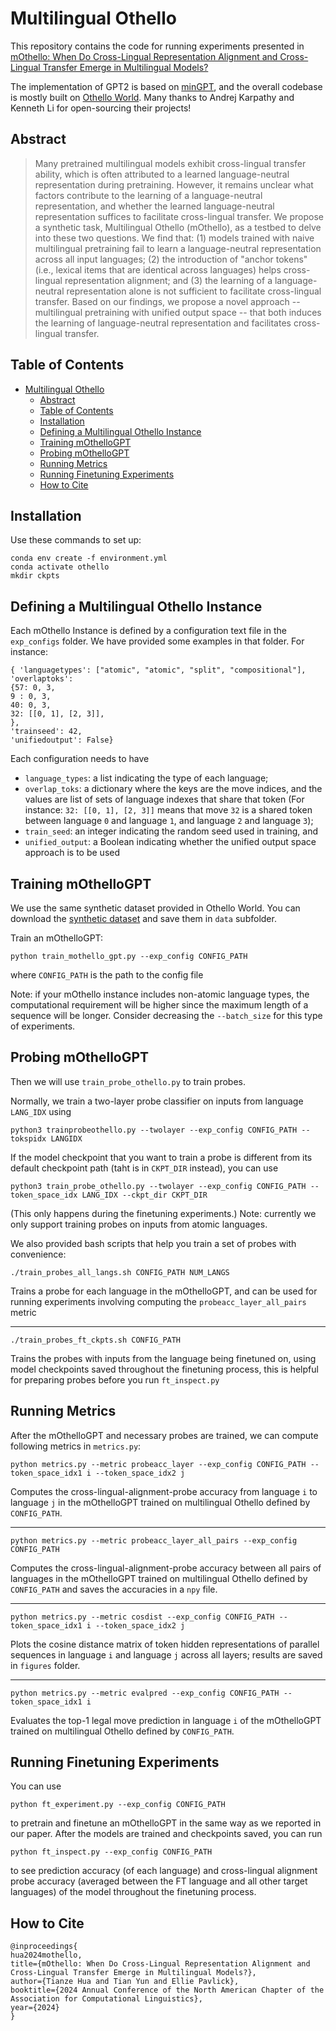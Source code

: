 # Multilingual Othello

  

This repository contains the code for running experiments presented in [mOthello: When Do Cross-Lingual Representation Alignment and Cross-Lingual Transfer Emerge in Multilingual Models?](https://arxiv.org/abs/2404.12444)

The implementation of GPT2 is based on [minGPT](https://github.com/karpathy/minGPT), and the overall codebase is mostly built on [Othello World](https://github.com/likenneth/othello_world). Many thanks to Andrej Karpathy and Kenneth Li for open-sourcing their projects!

  

## Abstract

  

> Many pretrained multilingual models exhibit cross-lingual transfer ability, which is often attributed to a learned language-neutral representation during pretraining. However, it remains unclear what factors contribute to the learning of a language-neutral representation, and whether the learned language-neutral representation suffices to facilitate cross-lingual transfer. We propose a synthetic task, Multilingual Othello (mOthello), as a testbed to delve into these two questions. We find that: (1) models trained with naive multilingual pretraining fail to learn a language-neutral representation across all input languages; (2) the introduction of "anchor tokens" (i.e., lexical items that are identical across languages) helps cross-lingual representation alignment; and (3) the learning of a language-neutral representation alone is not sufficient to facilitate cross-lingual transfer. Based on our findings, we propose a novel approach -- multilingual pretraining with unified output space -- that both induces the learning of language-neutral representation and facilitates cross-lingual transfer.

## Table of Contents

  

- [Multilingual Othello](#multilingual-othello)
  - [Abstract](#abstract)
  - [Table of Contents](#table-of-contents)
  - [Installation](#installation)
  - [Defining a Multilingual Othello Instance](#defining-a-multilingual-othello-instance)
  - [Training mOthelloGPT](#training-mothellogpt)
  - [Probing mOthelloGPT](#probing-mothellogpt)
  - [Running Metrics](#running-metrics)
  - [Running Finetuning Experiments](#running-finetuning-experiments)
  - [How to Cite](#how-to-cite)

  

## Installation

  

Use these commands to set up:

```
conda env create -f environment.yml
conda activate othello
mkdir ckpts
```

  

## Defining a Multilingual Othello Instance

 

Each mOthello Instance is defined by a configuration text file in the `exp_configs` folder. We have provided some examples in that folder. For instance:

```
{ 'languagetypes': ["atomic", "atomic", "split", "compositional"],
'overlaptoks':
{57: 0, 3,
9 : 0, 3,
40: 0, 3,
32: [[0, 1], [2, 3]],
},
'trainseed': 42,
'unifiedoutput': False}
```

Each configuration needs to have 
- `language_types`: a list indicating the type of each language; 
- `overlap_toks`: a dictionary where the keys are the move indices, and the values are list of sets of language indexes that share that token (For instance: `32: [[0, 1], [2, 3]]` means that move `32` is a shared token between language `0` and language `1`, and language `2` and language `3`); 
- `train_seed`: an integer indicating the random seed used in training, and
- `unified_output`: a Boolean indicating whether the unified output space approach is to be used

 
 
 
## Training mOthelloGPT

  

We use the same synthetic dataset provided in Othello World. You can download the [synthetic dataset](https://drive.google.com/drive/folders/1pDMdMrnxMRiDnUd-CNfRNvZCi7VXFRtv?usp=sharing) and save them in `data` subfolder. 

  

Train an mOthelloGPT:
```
python train_mothello_gpt.py --exp_config CONFIG_PATH
``` 
where `CONFIG_PATH` is the path to the config file
 

Note: if your mOthello instance includes non-atomic language types, the computational requirement will be higher since the maximum length of a sequence will be longer. Consider decreasing the `--batch_size` for this type of experiments.

  

## Probing mOthelloGPT

  

Then we will use `train_probe_othello.py` to train probes.  
 
Normally, we train a two-layer probe classifier on inputs from language `LANG_IDX` using 

```
python3 trainprobeothello.py --twolayer --exp_config CONFIG_PATH --tokspidx LANGIDX
```

If the model checkpoint that you want to train a probe is different from its default checkpoint path (taht is in `CKPT_DIR` instead), you can use 

```
python3 train_probe_othello.py --twolayer --exp_config CONFIG_PATH --token_space_idx LANG_IDX --ckpt_dir CKPT_DIR
```

(This only happens during the finetuning experiments.) Note: currently we only support training probes on inputs from atomic languages. 

 
We also provided bash scripts that help you train a set of probes with convenience:
```
./train_probes_all_langs.sh CONFIG_PATH NUM_LANGS
```
Trains a probe for each language in the mOthelloGPT, and can be used for running experiments involving computing the `probeacc_layer_all_pairs` metric

---

```
./train_probes_ft_ckpts.sh CONFIG_PATH
``` 
Trains the probes with inputs from the language being finetuned on, using model checkpoints saved throughout the finetuning process, this is helpful for preparing probes before you run `ft_inspect.py`

 

## Running Metrics

 

After the mOthelloGPT and necessary probes are trained, we can compute following metrics in `metrics.py`:
```
python metrics.py --metric probeacc_layer --exp_config CONFIG_PATH --token_space_idx1 i --token_space_idx2 j
```
Computes the cross-lingual-alignment-probe accuracy from language `i` to language `j` in the mOthelloGPT trained on multilingual Othello defined by `CONFIG_PATH`.

---

 ```
 python metrics.py --metric probeacc_layer_all_pairs --exp_config CONFIG_PATH
 ```
 Computes the cross-lingual-alignment-probe accuracy between all pairs of languages in the mOthelloGPT trained on multilingual Othello defined by `CONFIG_PATH` and saves the accuracies in a `npy` file.

---

```
python metrics.py --metric cosdist --exp_config CONFIG_PATH --token_space_idx1 i --token_space_idx2 j
```
Plots the cosine distance matrix of token hidden representations of parallel sequences in language `i` and language `j` across all layers; results are saved in `figures` folder.

---


```
python metrics.py --metric evalpred --exp_config CONFIG_PATH --token_space_idx1 i
```
Evaluates the top-1 legal move prediction in language `i` of the mOthelloGPT trained on multilingual Othello defined by `CONFIG_PATH`.

## Running Finetuning Experiments

 

You can use 
```
python ft_experiment.py --exp_config CONFIG_PATH
``` 
to pretrain and finetune an mOthelloGPT in the same way as we reported in our paper. After the models are trained and checkpoints saved, you can run 
```
python ft_inspect.py --exp_config CONFIG_PATH
```
to see prediction accuracy (of each language) and cross-lingual alignment probe accuracy (averaged between the FT language and all other target languages) of the model throughout the finetuning process.

 

## How to Cite

```
@inproceedings{
hua2024mothello,
title={mOthello: When Do Cross-Lingual Representation Alignment and Cross-Lingual Transfer Emerge in Multilingual Models?},
author={Tianze Hua and Tian Yun and Ellie Pavlick},
booktitle={2024 Annual Conference of the North American Chapter of the Association for Computational Linguistics},
year={2024}
}
```